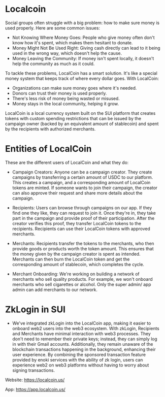 # Localcoin
Social groups often struggle with a big problem: how to make sure money is used properly. Here are some common issues: 

* Not Knowing Where Money Goes: People who give money often don't know how it's spent, which makes them hesitant to donate. 
* Money Might Not Be Used Right: Giving cash directly can lead to it being used in the wrong way, which doesn't help the cause. 
* Money Leaving the Community: If money isn't spent locally, it doesn't help the community as much as it could. 

To tackle these problems, LocalCoin has a smart solution. It's like a special money system that keeps track of where every dollar goes. With LocalCoin: 

* Organizations can make sure money goes where it's needed. 
* Donors can trust their money is used properly. 
* There's less risk of money being wasted or misused. 
* Money stays in the local community, helping it grow. 

LocalCoin is a local currency system built on the SUI platform that creates tokens with custom spending restrictions that can be issued by the campaign owner (backed by an equivalent amount of stablecoin) and spent by the recipients with authorized merchants.

# Entities of LocalCoin

These are the different users of LocalCoin and what they do: 
* Campaign Creators:
Anyone can be a campaign creator. They create campaigns by transferring a certain amount of USDC to our platform. This creates a campaign, and a corresponding amount of LocalCoin tokens are minted. If someone wants to join their campaign, the creator can also approve their request and share more details about the campaign.

* Recipients:
Users can browse through campaigns on our app. If they find one they like, they can request to join it. Once they're in, they take part in the campaign and provide proof of their participation. After the creator verifies this proof, they transfer LocalCoin tokens to the recipients. Recipients can use their LocalCoin tokens with approved merchants.

* Merchants:
Recipients transfer the tokens to the merchants, who then provide goods or products worth the token amount. This ensures that the money given by the campaign creator is spent as intended. Merchants can then burn the LocalCoin token and get the corresponding amount of stablecoin, which completes the cycle. 

* Merchant Onboarding:
We're working on building a network of merchants who sell quality products. For example, we won't onboard merchants who sell cigarettes or alcohol. Only the super admin/ app admin can add merchants to our network.

# ZkLogin in SUI

- We've integrated zkLogin into the LocalCoin app, making it easier to onboard web2 users into the web3 ecosystem. With zkLogin, Recipients and Merchants have minimal interaction with web3 processes. They don't need to remember their private keys; instead, they can simply log in with their Gmail accounts. Additionally, they remain unaware of the blockchain transactions happening in the background, enhancing their user experience. By combining the sponsored transaction feature provided by enoki services with the ability of zk login, users can experience web2 on web3 platforms without having to worry about signing transactions.

Website: https://localcoin.us/

App: https://app.localcoin.us/
